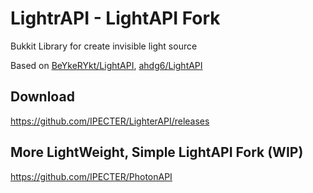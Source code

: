 # LightrAPI - LightAPI Fork

Bukkit Library for create invisible light source

Based on [BeYkeRYkt/LightAPI](https://github.com/BeYkeRYkt/LightAPI), [ahdg6/LightAPI](https://github.com/ahdg6/LightAPI)

## Download
https://github.com/IPECTER/LighterAPI/releases


## More LightWeight, Simple LightAPI Fork (WIP)
https://github.com/IPECTER/PhotonAPI
